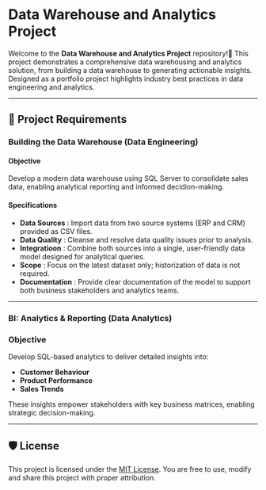 # Data Warehouse and Analytics Project

Welcome to the **Data Warehouse and Analytics Project** repository!🚀
This project demonstrates a comprehensive data warehousing and analytics solution, from building a data warehouse to generating actionable insights. Designed as a portfolio project highlights industry best practices in data engineering and analytics.

---

## 🚀 Project Requirements 

### Building the Data Warehouse (Data Engineering) 

#### Objective 
Develop a modern data warehouse using SQL Server to consolidate sales data, enabling analytical reporting and informed decidion-making.

#### Specifications 
- **Data Sources** : Import data from two source systems (ERP and CRM) provided as CSV files.
- **Data Quality** : Cleanse and resolve data quality issues prior to analysis.
- **Integratioon** : Combine both sources into a single, user-friendly data model designed for analytical queries.
- **Scope** : Focus on the latest dataset only; historization of data is not required.
- **Documentation** : Provide clear documentation of the model to support both business stakeholders and analytics teams.

---

### BI: Analytics & Reporting (Data Analytics)

### Objective
Develop SQL-based analytics to deliver detailed insights into:
- **Customer Behaviour**
- **Product Performance**
- **Sales Trends**

These insights empower stakeholders with key business matrices, enabling strategic decision-making.

---

## 🛡️ License 

This project is licensed under the [MIT License](LICENSE). You are free to use, modify and share this project with proper attribution.

